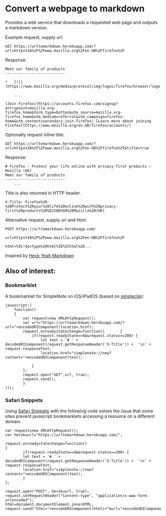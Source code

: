 # Convert a webpage to markdown

Provides a web service that downloads a requested web page and outputs a markdown version.

Example request, supply url:

	GET https://urltomarkdown.herokuapp.com/?url=https%3A%2F%2Fwww.mozilla.org%2Fen-GB%2Ffirefox%2F

Response:

```
Meet our family of products
---------------------------

*   [![](https://www.mozilla.org/media/protocol/img/logos/firefox/browser/logo.eb1324e44442.svg)  

	...

[Join Firefox](https://accounts.firefox.com/signup?entrypoint=mozilla.org-firefox_home&form_type=button&utm_source=mozilla.org-firefox_home&utm_medium=referral&utm_campaign=firefox-home&utm_content=secondary-join-firefox) [Learn more about joining Firefox](https://www.mozilla.org/en-GB/firefox/accounts/)
```

Optionally request inline title:

	GET https://urltomarkdown.herokuapp.com/?url=https%3A%2F%2Fwww.mozilla.org%2Fen-GB%2Ffirefox%2F&title=true

Response:

```
# Firefox - Protect your life online with privacy-first products — Mozilla (UK)
Meet our family of products
---------------------------
	...
```

Title is also returned in HTTP header.

```
X-Title: Firefox%20-%20Protect%20your%20life%20online%20with%20privacy-first%20products%20%E2%80%94%20Mozilla%20(UK)
```

Alternative request, supply url and html:

	POST https://urltomarkdown.herokuapp.com/
		
	url=https%3A%2F%2Fwww.mozilla.org%2Fen-GB%2Ffirefox%2F
		
	html=%3C!doctype%20html%3E%3Chtml%20...

Inspired by [Heck Yeah Markdown](http://heckyesmarkdown.com)

## Also of interest:

### Bookmarklet

A bookmarklet for SimpleNote on iOS/iPadOS (based on [simpleclip](https://gist.github.com/byrney/b21456682e77a0d51708)):

```
javascript:(
	function()
	{
		var request=new XMLHttpRequest();
		var url="https://urltomarkdown.herokuapp.com/?url="+encodeURIComponent(location.href);
		request.onreadystatechange=function()		{
			if(request.readyState==4&&request.status==200) {
				let text = '# ' + decodeURIComponent(request.getResponseHeader('X-Title')) +  '\n' + request.responseText;
				location.href="simplenote://new?content="+encodeURIComponent(text);

			}
		};
		request.open("GET",url, true);
		request.send();
		}
)();
```

### Safari Snippets

Using [Safari Snippets](https://apps.apple.com/us/app/safari-snippets/id1126048257)
 with the following code solves the issue that some sites prevent javascript bookmarklets accessing a resource on a different domain

```
var request=new XMLHttpRequest();
var herokuurl="https://urltomarkdown.herokuapp.com/";

request.onreadystatechange=function()	
{
		if(request.readyState==4&&request.status==200) {
		let text = '# ' + decodeURIComponent(request.getResponseHeader('X-Title')) +  '\n' + request.responseText;
		location.href="simplenote://new?content="+encodeURIComponent(text);
		}
};

request.open("POST", herokuurl, true);
request.setRequestHeader("Content-type", "application/x-www-form-urlencoded");
html=document.documentElement.innerHTML;
request.send("html="+encodeURIComponent(html)+"&url="+encodeURIComponent(window.location.href));
```
